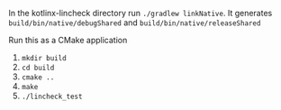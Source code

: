 In the kotlinx-lincheck directory run `./gradlew linkNative`. It generates `build/bin/native/debugShared` and `build/bin/native/releaseShared`

Run this as a CMake application
1. `mkdir build`
2. `cd build`
3. `cmake ..`
4. `make`
5. `./lincheck_test`
